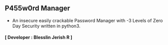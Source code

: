 ## P455w0rd Manager
- An insecure easily crackable Password Manager with -3 Levels of Zero Day Security written in python3.
#### **[ Developer : Blesslin Jerish R ]**
